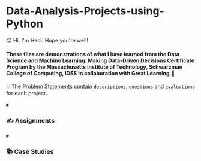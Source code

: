 # Data-Analysis-Projects-using-Python

😊 Hi, I'm Hedi. Hope you're well!

#### These files are demonstrations of what I have learned from the Data Science and Machine Learning: Making Data-Driven Decisions Certificate Program by the Massachusetts Institute of Technology, Schwarzman College of Computing, IDSS in collaboration with Great Learning.🏅

💡 The Problem Statements contain `descriptions`, `questions` and `evaluations` for each project.

<details>
  <summary><h3> ✍️ Assignments </h3></summary>

#### 🍬 `Project 1 - Pima Indians Diabetes Analysis`

**Course: Foundations of Data Science**

To analyze different aspects of Diabetes in the Pima Indians tribe.

**Skills and Tools:**
Descriptive Statistics, Data Visualization, EDA


#### 🍒 `Project 2 - Netflix Movie Recommendation`

**Course: Recommendation Systems**

The objective of this project is to build a recommendation system to recommend movies to users based on the ratings given to different movies by the users.

**Skills and Tools:**
Collaborative filtering, Matrix factorization, Recommendation systems


#### 🍡 `Project 3 - New York Taxi Trip Duration Prediction`

**Course: Predictive Analytics**

The objective of this Project is to build a predictive model, which will help in predicting the duration of a taxi trip in NYC. We have to create new features using feature engineering and build a model with good performance.

**Skills and Tools:**
Predictive modelling, Feature Engineering, Regression
</details>

<details>
  <summary><h3> 📚 Case Studies </h3></summary>
</details>



